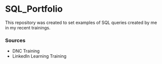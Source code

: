 # SQL_Portfolio
This repository was created to set examples of SQL queries created by me in my recent trainings.

### Sources
- DNC Training
- LinkedIn Learning Training
